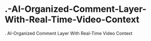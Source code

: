 # .-AI-Organized-Comment-Layer-With-Real-Time-Video-Context
. AI-Organized Comment Layer With Real-Time Video Context
